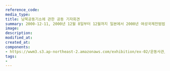 ```yaml
---
reference_code:
media_type:
title: 남북공동기소에 관한 공동 기자회견
summary: 2000-12-11, 2000년 12월 8일부터 12월까지 일본에서 2000년 여성국제전범법정이 개최되었다. 남측과 북측은 남북공동기소에 관한 공동 기자회견을 가졌다. (박영숙 기증)
image:
description:
modified_at:
created_at:
components:
- https://wwm3.s3.ap-northeast-2.amazonaws.com/exhibition/ex-02/운동사관/연대로희망을만들다/2000.12.7-12(4)+남북.jpg
tags:
-
---
```

